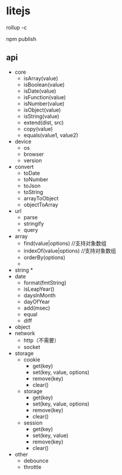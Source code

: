 # litejs
rollup -c

npm publish

## api
* core
    * isArray(value)
    * isBoolean(value)
    * isDate(value)
    * isFunction(value)
    * isNumber(value)
    * isObject(value)
    * isString(value)
    * extend(dist, src)
    * copy(value)
    * equals(value1, value2)
* device
    * os
    * browser
    * version
* convert
    * toDate
    * toNumber
    * toJson
    * toString
    * arrayToObject
    * objectToArray
* url
    * parse
    * stringify
    * query
* array
    * find(value|options) //支持对象数组
    * indexOf(value|options) //支持对象数组
    * orderBy(options)
    * 
* string
    * 
* date
    * format(fmtString)
    * isLeapYear()
    * daysInMonth
    * dayOfYear
    * add(msec)
    * equal
    * diff
* object
* network
    * http（不需要）
    * socket
* storage
    * cookie
        * get(key)
        * set(key, value, options)
        * remove(key)
        * clear()
    * storage
        * get(key)
        * set(key, value, options)
        * remove(key)
        * clear()
    * session
        * get(key)
        * set(key, value)
        * remove(key)
        * clear()
* other
    * debounce
    * throttle